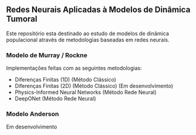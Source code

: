 ## Redes Neurais Aplicadas à Modelos de Dinâmica Tumoral

Este repositório esta destinado ao estudo de modelos de dinâmica populacional através de metodologias baseadas em redes neurais.

### Modelo de Murray / Rockne 

Implementações feitas com as seguintes metodologias:
- Diferenças Finitas (1D) (Método Clássico)
- Diferenças Finitas (2D) (Método Clássico) (Em desenvolvimento)
- Physics-Informed Neural Networks (Método Rede Neural)
- DeepONet (Método Rede Neural)

### Modelo Anderson

Em desenvolvimento